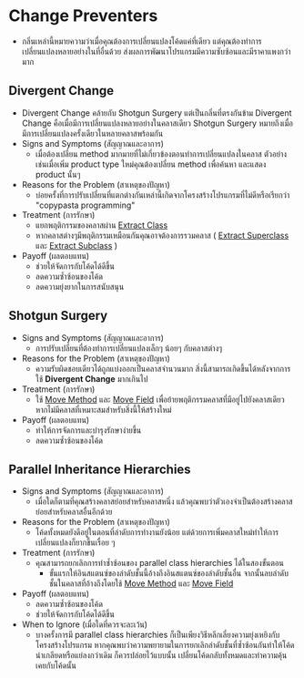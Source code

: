 # Change Preventers
* กลิ่นเหล่านี้หมายความว่าเมื่อคุณต้องการเปลี่ยนแปลงโค้ดแค่ที่เดียว แต่คุณต้องทำการเปลี่ยนแปลงหลายอย่างในที่อื่นด้วย ส่งผลการพัฒนาโปรแกรมมีความซับซ้อนและมีราคาแพงกว่ามาก
## Divergent Change
* Divergent Change คล้ายกับ Shotgun Surgery แต่เป็นกลิ่นที่ตรงกันข้าม Divergent Change คือเมื่อมีการเปลี่ยนแปลงหลายอย่างในคลาสเดียว Shotgun Surgery หมายถึงเมื่อมีการเปลี่ยนแปลงครั้งเดียวในหลายคลาสพร้อมกัน
* Signs and Symptoms (สัญญาณและอาการ)
    * เมื่อต้องเปลี่ยน method มากมายที่ไม่เกี่ยวข้องตอนทำการเปลี่ยนแปลงในคลาส ตัวอย่างเช่นเมื่อเพิ่ม product type ใหม่คุณต้องเปลี่ยน method เพื่อค้นหา และแสดง product นั้นๆ
* Reasons for the Problem (สาเหตุของปัญหา)
    * บ่อยครั้งที่การปรับเปลี่ยนที่แตกต่างกันเหล่านี้เกิดจากโครงสร้างโปรแกรมที่ไม่ดีหรือเรียกว่า "copypasta programming"
* Treatment (การรักษา)
    * แยกพฤติกรรมของคลาสผ่าน [Extract Class](https://sourcemaking.com/refactoring/extract-class)
    * หากคลาสต่างๆมีพฤติกรรมเหมือนกันคุณอาจต้องการรวมคลาส ( [Extract Superclass](https://sourcemaking.com/refactoring/extract-superclass) และ [Extract Subclass](https://sourcemaking.com/refactoring/extract-subclass) )
* Payoff (ผลตอบแทน)
    * ช่วยให้จัดการกับโค้ดได้ดีขึ้น
    * ลดความซ้ำซ้อนของโค้ด
    * ลดความยุ่งยากในการสนับสนุน
## Shotgun Surgery
* Signs and Symptoms (สัญญาณและอาการ)
    * การปรับเปลี่ยนที่ต้องทำการเปลี่ยนแปลงเล็กๆ น้อยๆ กับคลาสต่างๆ 
* Reasons for the Problem (สาเหตุของปัญหา)
    * ความรับผิดชอบเดียวได้ถูกแบ่งออกเป็นคลาสจำนวนมาก สิ่งนี้สามารถเกิดขึ้นได้หลังจากการใช้ **Divergent Change** มากเกินไป
* Treatment (การรักษา)
    * ใช้ [Move Method](https://sourcemaking.com/refactoring/move-method) และ [Move Field](https://sourcemaking.com/refactoring/move-field) เพื่อย้ายพฤติกรรมคลาสที่มีอยู่ไปยังคลาสเดียว หากไม่มีคลาสที่เหมาะสมสำหรับสิ่งนี้ให้สร้างใหม่
* Payoff (ผลตอบแทน)
    * ทำให้การจัดการและบำรุงรักษาง่ายขึ้น
    * ลดความซ้ำซ้อนของโค้ด
## Parallel Inheritance Hierarchies
* Signs and Symptoms (สัญญาณและอาการ)
    * เมื่อใดก็ตามที่คุณสร้างคลาสย่อยสำหรับคลาสหนึ่ง แล้วคุณพบว่าตัวเองจำเป็นต้องสร้างคลาสย่อยสำหรับคลาสอื่นอีกด้วย 
* Reasons for the Problem (สาเหตุของปัญหา)
    * โค้ดทั้งหมดยังดีอยู่ในตอนที่ลำดับการทำงานยังน้อย แต่ด้วยการเพิ่มคลาสใหม่ทำให้การเปลี่ยนแปลงก็ยากขึ้นเรื่อย ๆ
* Treatment (การรักษา)
    * คุณสามารถยกเลิกการทำซ้ำซ้อนของ parallel class hierarchies ได้ในสองขั้นตอน
        * ขั้นแรกให้อินสแตนซ์ของลำดับชั้นนี้อ้างถึงอินสแตนซ์ของลำดับชั้นอื่น จากนั้นลบลำดับชั้นในคลาสที่อ้างถึงโดยใช้ [Move Method](https://sourcemaking.com/refactoring/move-method) และ [Move Field](https://sourcemaking.com/refactoring/move-field)
* Payoff (ผลตอบแทน)
    * ลดความซ้ำซ้อนของโค้ด
    * ช่วยให้จัดการกับโค้ดได้ดีขึ้น
* When to Ignore (เมื่อใดที่ควรจะละเว้น)
    * บางครั้งการมี parallel class hierarchies ก็เป็นเพียงวิธีหลีกเลี่ยงความยุ่งเหยิงกับโครงสร้างโปรแกรม หากคุณพบว่าความพยายามในการยกเลิกลำดับชั้นที่ซ้ำซ้อนกันทำให้โค้ดน่าเกลียดหรือแย่ลงกว่าเดิม ก็ควรปล่อยไว้แบบนั้น  เปลี่ยนโค้ดกลับทั้งหมดและทำความคุ้นเคยกับโค้ดนั้น
